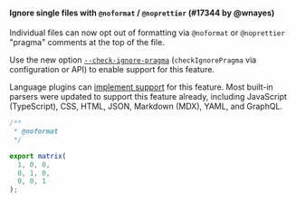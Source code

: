 #### Ignore single files with `@noformat` / `@noprettier` (#17344 by @wnayes)

Individual files can now opt out of formatting via `@noformat` or `@noprettier` "pragma" comments at the top of the file.

Use the new option [`--check-ignore-pragma`](https://prettier.io/docs/options#check-ignore-pragma) (`checkIgnorePragma` via configuration or API) to enable support for this feature.

Language plugins can [implement support](https://prettier.io/docs/plugins#parsers) for this feature. Most built-in parsers were updated to support this feature already, including JavaScript (TypeScript), CSS, HTML, JSON, Markdown (MDX), YAML, and GraphQL.

<!-- prettier-ignore -->
```jsx
/**
 * @noformat
 */

export matrix(
  1, 0, 0,
  0, 1, 0,
  0, 0, 1
);
```
